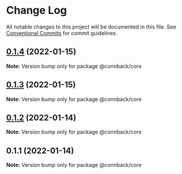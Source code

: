 # Change Log

All notable changes to this project will be documented in this file.
See [Conventional Commits](https://conventionalcommits.org) for commit guidelines.

## [0.1.4](https://github.com/taoyuan/connback/compare/@connback/core@0.1.3...@connback/core@0.1.4) (2022-01-15)

**Note:** Version bump only for package @connback/core





## [0.1.3](https://github.com/taoyuan/connback/compare/@connback/core@0.1.2...@connback/core@0.1.3) (2022-01-15)

**Note:** Version bump only for package @connback/core





## [0.1.2](https://github.com/taoyuan/connback/compare/@connback/core@0.1.1...@connback/core@0.1.2) (2022-01-14)

**Note:** Version bump only for package @connback/core





## 0.1.1 (2022-01-14)

**Note:** Version bump only for package @connback/core
